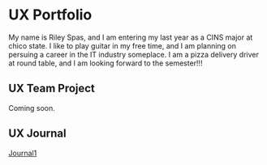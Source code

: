 # UX Portfolio

My name is Riley Spas, and I am entering my last year as a CINS major at chico state.  I like to play guitar in my free time, and I am planning on persuing a career in the IT industry someplace.  I am a pizza delivery driver at round table, and I am looking forward to the semester!!!

## UX Team Project

Coming soon.

## UX Journal

[Journal1](UX-Journal.md)
